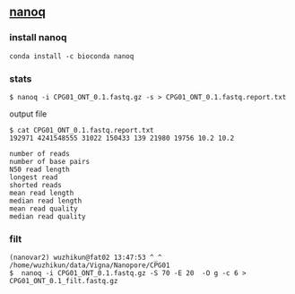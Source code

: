 

## [nanoq](https://github.com/esteinig/nanoq)

### install nanoq

```
conda install -c bioconda nanoq
```


### stats

```
$ nanoq -i CPG01_ONT_0.1.fastq.gz -s > CPG01_ONT_0.1.fastq.report.txt
```

output file

```
$ cat CPG01_ONT_0.1.fastq.report.txt
192971 4241548555 31022 150433 139 21980 19756 10.2 10.2

```


```
number of reads
number of base pairs
N50 read length
longest read
shorted reads
mean read length
median read length
mean read quality
median read quality
```

### filt 

```
(nanovar2) wuzhikun@fat02 13:47:53 ^_^ /home/wuzhikun/data/Vigna/Nanopore/CPG01 
$  nanoq -i CPG01_ONT_0.1.fastq.gz -S 70 -E 20  -O g -c 6 > CPG01_ONT_0.1_filt.fastq.gz
```


